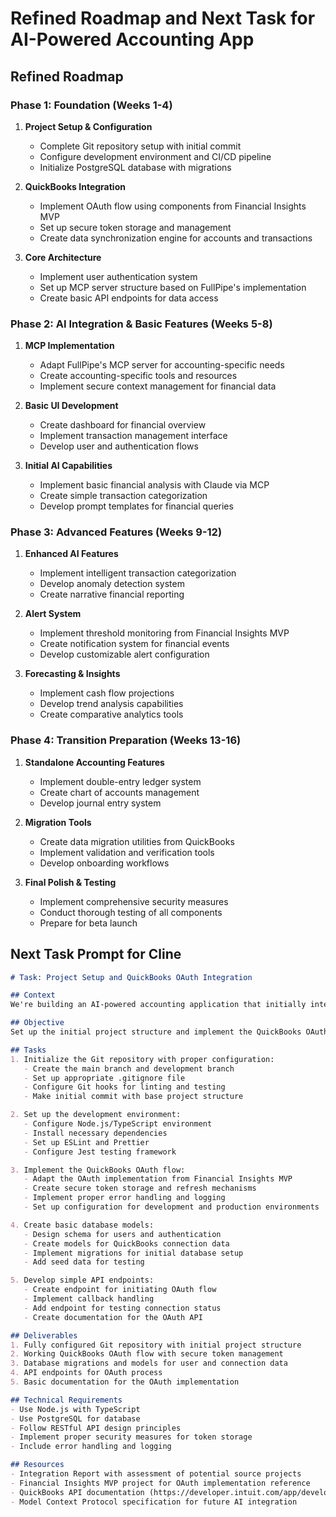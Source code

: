 # Refined Roadmap and Next Task for AI-Powered Accounting App

## Refined Roadmap

### Phase 1: Foundation (Weeks 1-4)
1. **Project Setup & Configuration**
   - Complete Git repository setup with initial commit
   - Configure development environment and CI/CD pipeline
   - Initialize PostgreSQL database with migrations

2. **QuickBooks Integration**
   - Implement OAuth flow using components from Financial Insights MVP
   - Set up secure token storage and management
   - Create data synchronization engine for accounts and transactions

3. **Core Architecture**
   - Implement user authentication system
   - Set up MCP server structure based on FullPipe's implementation
   - Create basic API endpoints for data access

### Phase 2: AI Integration & Basic Features (Weeks 5-8)
1. **MCP Implementation**
   - Adapt FullPipe's MCP server for accounting-specific needs
   - Create accounting-specific tools and resources
   - Implement secure context management for financial data

2. **Basic UI Development**
   - Create dashboard for financial overview
   - Implement transaction management interface
   - Develop user and authentication flows

3. **Initial AI Capabilities**
   - Implement basic financial analysis with Claude via MCP
   - Create simple transaction categorization
   - Develop prompt templates for financial queries

### Phase 3: Advanced Features (Weeks 9-12)
1. **Enhanced AI Features**
   - Implement intelligent transaction categorization
   - Develop anomaly detection system
   - Create narrative financial reporting

2. **Alert System**
   - Implement threshold monitoring from Financial Insights MVP
   - Create notification system for financial events
   - Develop customizable alert configuration

3. **Forecasting & Insights**
   - Implement cash flow projections
   - Develop trend analysis capabilities
   - Create comparative analytics tools

### Phase 4: Transition Preparation (Weeks 13-16)
1. **Standalone Accounting Features**
   - Implement double-entry ledger system
   - Create chart of accounts management
   - Develop journal entry system

2. **Migration Tools**
   - Create data migration utilities from QuickBooks
   - Implement validation and verification tools
   - Develop onboarding workflows

3. **Final Polish & Testing**
   - Implement comprehensive security measures
   - Conduct thorough testing of all components
   - Prepare for beta launch

## Next Task Prompt for Cline

```md
# Task: Project Setup and QuickBooks OAuth Integration

## Context
We're building an AI-powered accounting application that initially integrates with QuickBooks Online and uses the Model Context Protocol (MCP) to connect with Claude for intelligent features. Based on our integration report, we've identified the Financial Insights MVP project as having a reusable QuickBooks OAuth implementation that would accelerate our development.

## Objective
Set up the initial project structure and implement the QuickBooks OAuth flow based on the components from the Financial Insights MVP project.

## Tasks
1. Initialize the Git repository with proper configuration:
   - Create the main branch and development branch
   - Set up appropriate .gitignore file
   - Configure Git hooks for linting and testing
   - Make initial commit with base project structure

2. Set up the development environment:
   - Configure Node.js/TypeScript environment
   - Install necessary dependencies
   - Set up ESLint and Prettier
   - Configure Jest testing framework

3. Implement the QuickBooks OAuth flow:
   - Adapt the OAuth implementation from Financial Insights MVP
   - Create secure token storage and refresh mechanisms
   - Implement proper error handling and logging
   - Set up configuration for development and production environments

4. Create basic database models:
   - Design schema for users and authentication
   - Create models for QuickBooks connection data
   - Implement migrations for initial database setup
   - Add seed data for testing

5. Develop simple API endpoints:
   - Create endpoint for initiating OAuth flow
   - Implement callback handling
   - Add endpoint for testing connection status
   - Create documentation for the OAuth API

## Deliverables
1. Fully configured Git repository with initial project structure
2. Working QuickBooks OAuth flow with secure token management
3. Database migrations and models for user and connection data
4. API endpoints for OAuth process
5. Basic documentation for the OAuth implementation

## Technical Requirements
- Use Node.js with TypeScript
- Use PostgreSQL for database
- Follow RESTful API design principles
- Implement proper security measures for token storage
- Include error handling and logging

## Resources
- Integration Report with assessment of potential source projects
- Financial Insights MVP project for OAuth implementation reference
- QuickBooks API documentation (https://developer.intuit.com/app/developer/qbo/docs/develop)
- Model Context Protocol specification for future AI integration
```
